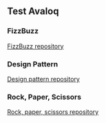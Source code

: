 ## Test Avaloq

### FizzBuzz

<a href="https://github.com/MaxenceMinguet/test-avaloq/FizzBuzz" target="_blank">FizzBuzz repository</a>

### Design Pattern

<a href="https://github.com/MaxenceMinguet/test-avaloq/design-pattern" target="_blank">Design pattern repository</a>

### Rock, Paper, Scissors

<a href="https://github.com/MaxenceMinguet/test-avaloq/rock-paper-scissors" target="_blank">Rock, paper, scissors repository</a>
